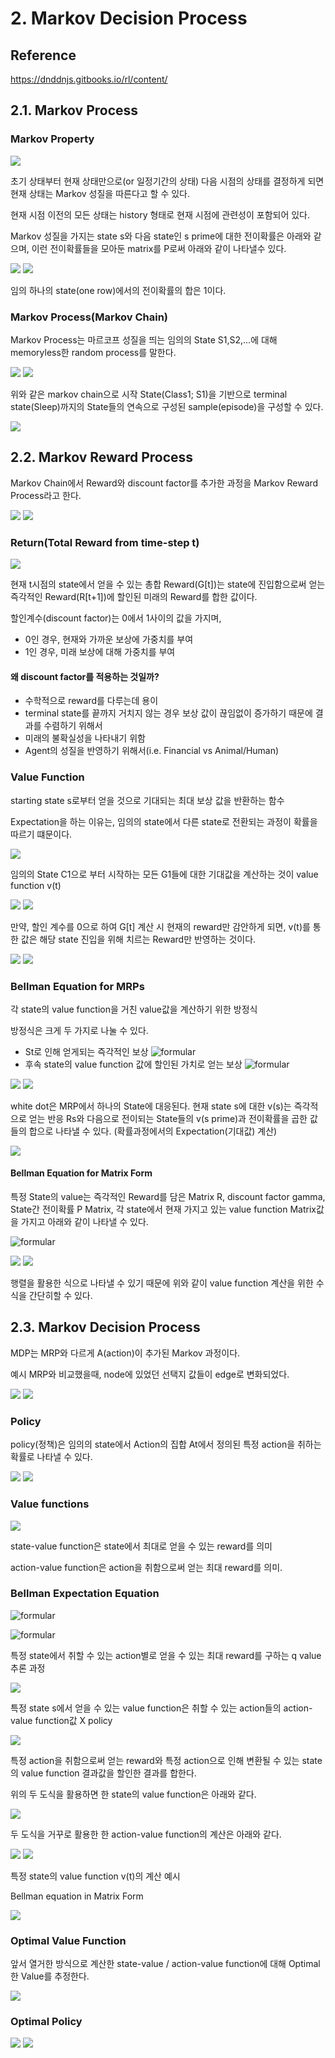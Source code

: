 # 2. Markov Decision Process

## Reference

<a href="https://dnddnjs.gitbooks.io/rl/content/">https://dnddnjs.gitbooks.io/rl/content/</a>

## 2.1. Markov Process

### Markov Property

<img src ="imgs/ch2_1.jpg"/>

초기 상태부터 현재 상태만으로(or 일정기간의 상태) 다음 시점의 상태를 결정하게 되면 현재 상태는 Markov 성질을 따른다고 할 수 있다.

현재 시점 이전의 모든 상태는 history 형태로 현재 시점에 관련성이 포함되어 있다.

Markov 성질을 가지는 state s와 다음 state인 s prime에 대한 전이확률은 아래와 같으며, 이런 전이확률들을 모아둔 matrix를 P로써 아래와 같이 나타낼수 있다.

<img src ="imgs/ch2_2.jpg"/>
<img src ="imgs/ch2_3.jpg"/>

임의 하나의 state(one row)에서의 전이확률의 합은 1이다.

### Markov Process(Markov Chain)

Markov Process는 마르코프 성질을 띄는 임의의 State S1,S2,...에 대해 memoryless한 random process를 말한다.

<img src ="imgs/ch2_4.jpg"/>
<img src ="imgs/ch2_5.jpg"/>

위와 같은 markov chain으로 시작 State(Class1; S1)을 기반으로 terminal state(Sleep)까지의 State들의 연속으로 구성된 sample(episode)을 구성할 수 있다.

<img src ="imgs/ch2_6.jpg"/>

## 2.2. Markov Reward Process

Markov Chain에서 Reward와 discount factor를 추가한 과정을 Markov Reward Process라고 한다.

<img src ="imgs/ch2_7.jpg"/>
<img src ="imgs/ch2_8.jpg"/>

### Return(Total Reward from time-step t)

<img src ="imgs/ch2_9.jpg"/>

현재 t시점의 state에서 얻을 수 있는 총합 Reward(G[t])는 state에 진입함으로써 얻는 즉각적인 Reward(R[t+1])에 할인된 미래의 Reward를 합한 값이다.

할인계수(discount factor)는 0에서 1사이의 값을 가지며,
* 0인 경우, 현재와 가까운 보상에 가중치를 부여
* 1인 경우, 미래 보상에 대해 가중치를 부여

#### 왜 discount factor를 적용하는 것일까?

* 수학적으로 reward를 다루는데 용이
* terminal state를 끝까지 거치지 않는 경우 보상 값이 끊임없이 증가하기 때문에 결과를 수렴하기 위해서
* 미래의 불확실성을 나타내기 위함
* Agent의 성질을 반영하기 위해서(i.e. Financial vs Animal/Human)

### Value Function

starting state s로부터 얻을 것으로 기대되는 최대 보상 값을 반환하는 함수

Expectation을 하는 이유는, 임의의 state에서 다른 state로 전환되는 과정이 확률을 따르기 떄문이다.

<img src ="imgs/ch2_10.jpg"/>

임의의 State C1으로 부터 시작하는 모든 G1들에 대한 기대값을 계산하는 것이 value function v(t)

<img src ="imgs/ch2_11.jpg"/>
<img src ="imgs/ch2_12.jpg"/>

만약, 할인 계수를 0으로 하여 G[t] 계산 시 현재의 reward만 감안하게 되면, v(t)를 통한 값은 해당 state 진입을 위해 치르는 Reward만 반영하는 것이다.

<img src ="imgs/ch2_13.jpg"/>
<img src ="imgs/ch2_14.jpg"/>

### Bellman Equation for MRPs

각 state의 value function을 거친 value값을 계산하기 위한 방정식

방정식은 크게 두 가지로 나눌 수 있다.

* St로 인해 얻게되는 즉각적인 보상 ![formular](https://render.githubusercontent.com/render/math?math=R_{t+1})
* 후속 state의 value function 값에 할인된 가치로 얻는 보상 ![formular](https://render.githubusercontent.com/render/math?math=\gamma{v(S_{t+1})})

<img src ="imgs/ch2_15.jpg"/>
<img src ="imgs/ch2_16.jpg"/>

white dot은 MRP에서 하나의 State에 대응된다. 현재 state s에 대한 v(s)는 즉각적으로 얻는 반응 Rs와 다음으로 전이되는 State들의 v(s prime)과 전이확률을 곱한 값들의 합으로 나타낼 수 있다. (확률과정에서의 Expectation(기대값) 계산)

<img src ="imgs/ch2_17.jpg"/>

#### Bellman Equation for Matrix Form

특정 State의 value는 즉각적인 Reward를 담은 Matrix R, discount factor gamma, State간 전이확률 P Matrix, 각 state에서 현재 가지고 있는 value  function Matrix값을 가지고 아래와 같이 나타낼 수 있다.

![formular](https://render.githubusercontent.com/render/math?math=v=R+\gamma{P}v)

<img src ="imgs/ch2_18.jpg"/>

<img src ="imgs/ch2_19.jpg"/>

행렬을 활용한 식으로 나타낼 수 있기 때문에 위와 같이 value function 계산을 위한 수식을 간단히할 수 있다.

## 2.3. Markov Decision Process

MDP는 MRP와 다르게 A(action)이 추가된 Markov 과정이다.

예시 MRP와 비교했을때, node에 있었던 선택지 값들이 edge로 변화되었다.

<img src ="imgs/ch2_20.jpg"/>
<img src ="imgs/ch2_21.jpg"/>

### Policy

policy(정책)은 임의의 state에서 Action의 집합 At에서 정의된 특정 action을 취하는 확률로 나타낼 수 있다.

<img src ="imgs/ch2_22.jpg"/>
<img src ="imgs/ch2_23.jpg"/>

### Value functions

<img src ="imgs/ch2_24.jpg"/>

state-value function은 state에서 최대로 얻을 수 있는 reward를 의미

action-value function은 action을 취함으로써 얻는 최대 reward를 의미.

### Bellman Expectation Equation

![formular](https://render.githubusercontent.com/render/math?math=v_{\pi}(s)=E_{\pi}[R_{t+1}+\gamma{v_{\pi}(S_{t+1})|S_t=s}])

![formular](https://render.githubusercontent.com/render/math?math=q_{\pi}(s,a)=E_{\pi}[R_{t+1}+\gamma{q_{\pi}(S_{t+1},A_{t+1})|S_t=s,A_t=a}])

특정 state에서 취할 수 있는 action별로 얻을 수 있는 최대 reward를 구하는 q value 추론 과정

<img src ="imgs/ch2_26.jpg"/>

특정 state s에서 얻을 수 있는 value function은 취할 수 있는 action들의 action-value function값 X policy

<img src ="imgs/ch2_27.jpg"/>

특정 action을 취함으로써 얻는 reward와 특정 action으로 인해 변환될 수 있는 state의 value function 결과값을 할인한 
결과를 합한다.

위의 두 도식을 활용하면 한 state의 value function은 아래와 같다.

<img src ="imgs/ch2_28.jpg"/>

두 도식을 거꾸로 활용한 한 action-value function의 계산은 아래와 같다.

<img src ="imgs/ch2_29.jpg"/>

<img src ="imgs/ch2_25.jpg"/>

특정 state의 value function v(t)의 계산 예시

Bellman equation in Matrix Form

<img src ="imgs/ch2_30.jpg"/>

### Optimal Value Function

앞서 열거한 방식으로 계산한 state-value / action-value function에 대해 Optimal한 Value를 추정한다.

<img src ="imgs/ch2_31.jpg"/>

### Optimal Policy

<img src ="imgs/ch2_32.jpg"/>

<img src ="imgs/ch2_33.jpg"/>